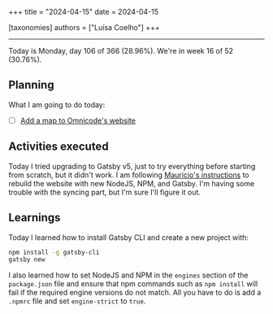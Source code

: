 +++
title = "2024-04-15"
date = 2024-04-15

[taxonomies]
authors = ["Luísa Coelho"]
+++

---

Today is Monday, day 106 of 366 (28.96%). We're in week 16 of 52 (30.76%).

## Planning

What I am going to do today:

- [ ] [Add a map to Omnicode's website](https://github.com/OmnicodeSolutions/website/issues/128)

## Activities executed

Today I tried upgrading to Gatsby v5, just to try everything before starting from scratch, but it didn't work. I am following [Mauricio's instructions](https://github.com/OmnicodeSolutions/website/issues/131) to rebuild the website with new NodeJS, NPM, and Gatsby. I'm having some trouble with the syncing part, but I'm sure I'll figure it out.

## Learnings

Today I learned how to install Gatsby CLI and create a new project with:

```bash
npm install -g gatsby-cli
gatsby new
```

I also learned how to set NodeJS and NPM in the `engines` section of the `package.json` file and ensure that npm commands such as `npm install` will fail if the required engine versions do not match. All you have to do is add a `.npmrc` file and set `engine-strict` to `true`.
